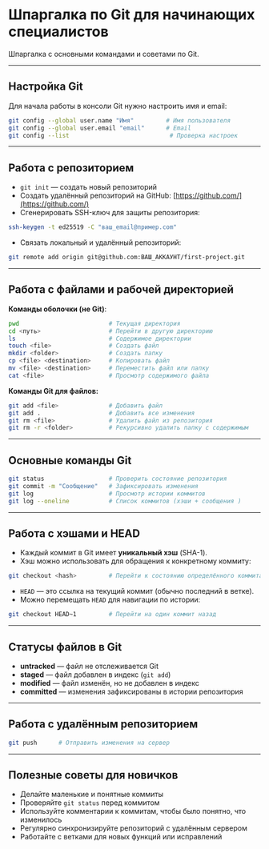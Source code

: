 # Шпаргалка по Git для начинающих специалистов

Шпаргалка с основными командами и советами по Git.

---

## Настройка Git

Для начала работы в консоли Git нужно настроить имя и email:

```bash
git config --global user.name "Имя"         # Имя пользователя
git config --global user.email "email"      # Email
git config --list                            # Проверка настроек
```

---

## Работа с репозиторием

* `git init` — создать новый репозиторий
* Создать удалённый репозиторий на GitHub: [https://github.com/](https://github.com/)
* Сгенерировать SSH-ключ для защиты репозитория:

```bash
ssh-keygen -t ed25519 -C "ваш_email@пример.com"
```

* Связать локальный и удалённый репозиторий:

```bash
git remote add origin git@github.com:ВАШ_АККАУНТ/first-project.git
```

---

## Работа с файлами и рабочей директорией

**Команды оболочки (не Git)**:

```bash
pwd                         # Текущая директория
cd <путь>                   # Перейти в другую директорию
ls                          # Содержимое директории
touch <file>                # Создать файл
mkdir <folder>              # Создать папку
cp <file> <destination>     # Копировать файл
mv <file> <destination>     # Переместить файл или папку
cat <file>                  # Просмотр содержимого файла
```

**Команды Git для файлов:**

```bash
git add <file>              # Добавить файл
git add .                   # Добавить все изменения
git rm <file>               # Удалить файл из репозитория
git rm -r <folder>          # Рекурсивно удалить папку с содержимым
```

---

## Основные команды Git

```bash
git status                  # Проверить состояние репозитория
git commit -m "Сообщение"   # Зафиксировать изменения
git log                     # Просмотр истории коммитов
git log --oneline           # Список коммитов (хэши + сообщения )
```

---

## Работа с хэшами и HEAD

* Каждый коммит в Git имеет **уникальный хэш** (SHA-1).
* Хэш можно использовать для обращения к конкретному коммиту:

```bash
git checkout <hash>         # Перейти к состоянию определённого коммита
```

* `HEAD` — это ссылка на текущий коммит (обычно последний в ветке).
* Можно перемещать `HEAD` для навигации по истории:

```bash
git checkout HEAD~1         # Перейти на один коммит назад
```

---

## Статусы файлов в Git

* **untracked** — файл не отслеживается Git
* **staged** — файл добавлен в индекс (`git add`)
* **modified** — файл изменён, но не добавлен в индекс
* **committed** — изменения зафиксированы в истории репозитория


---

## Работа с удалённым репозиторием

```bash
git push      # Отправить изменения на сервер
```

---

## Полезные советы для новичков

* Делайте маленькие и понятные коммиты 
* Проверяйте `git status` перед коммитом 
* Используйте комментарии к коммитам, чтобы было понятно, что изменилось
* Регулярно синхронизируйте репозиторий с удалённым сервером 
* Работайте с ветками для новых функций или исправлений 

